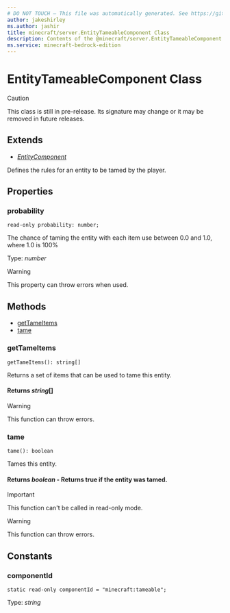```yaml
---
# DO NOT TOUCH — This file was automatically generated. See https://github.com/mojang/minecraftapidocsgenerator to modify descriptions, examples, etc.
author: jakeshirley
ms.author: jashir
title: minecraft/server.EntityTameableComponent Class
description: Contents of the @minecraft/server.EntityTameableComponent class.
ms.service: minecraft-bedrock-edition
---
```

# EntityTameableComponent Class

> [!CAUTION]
> This class is still in pre-release.  Its signature may change or it may be removed in future releases.

## Extends
- [*EntityComponent*](EntityComponent.md)

Defines the rules for an entity to be tamed by the player.

## Properties

### **probability**
`read-only probability: number;`

The chance of taming the entity with each item use between 0.0 and 1.0, where 1.0 is 100%

Type: *number*
    
> [!WARNING]
> This property can throw errors when used.

## Methods
- [getTameItems](#gettameitems)
- [tame](#tame)

### **getTameItems**
`
getTameItems(): string[]
`

Returns a set of items that can be used to tame this entity.

#### **Returns** *string*[]

> [!WARNING]
> This function can throw errors.

### **tame**
`
tame(): boolean
`

Tames this entity.

#### **Returns** *boolean* - Returns true if the entity was tamed.

> [!IMPORTANT]
> This function can't be called in read-only mode.

> [!WARNING]
> This function can throw errors.

## Constants

### **componentId**
`static read-only componentId = "minecraft:tameable";`

Type: *string*
